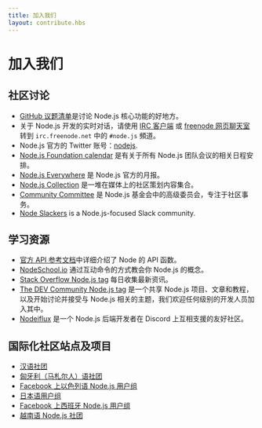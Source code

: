 ```yaml
---
title: 加入我们
layout: contribute.hbs
---
```


# 加入我们

## 社区讨论

* [GitHub 议题清单](https://github.com/nodejs/node/issues)是讨论 Node.js 核心功能的好地方。
* 关于 Node.js 开发的实时对话，请使用 [IRC 客户端](https://en.wikipedia.org/wiki/Comparison_of_Internet_Relay_Chat_clients) 或 [freenode 网页聊天室](https://webchat.freenode.net/#node.js)转到 `irc.freenode.net` 中的 `#node.js` 頻道。
* Node.js 官方的 Twitter 账号：[nodejs](https://twitter.com/nodejs).
* [Node.js Foundation calendar](https://nodejs.org/calendar) 是有关于所有 Node.js 团队会议的相关日程安排。
* [Node.js Everywhere](https://newsletter.nodejs.org) 是 Node.js 官方的月报。
* [Node.js Collection](https://medium.com/the-node-js-collection) 是一堆在媒体上的社区策划内容集合。
* [Community Committee](https://github.com/nodejs/community-committee) 是 Node.js 基金会中的高级委员会，专注于社区事务。
* [Node Slackers](https://www.nodeslackers.com/) is a Node.js-focused Slack community.

## 学习资源

* [官方 API 参考文档](https://nodejs.org/api/)中详细介绍了 Node 的 API 函数。
* [NodeSchool.io](https://nodeschool.io/) 通过互动命令的方式教会你 Node.js 的概念。
* [Stack Overflow Node.js tag](https://stackoverflow.com/questions/tagged/node.js) 每日收集最新资讯。
* [The DEV Community Node.js tag](https://dev.to/t/node) 是一个共享 Node.js 项目、文章和教程，以及开始讨论并接受与 Node.js 相关的主题，我们欢迎任何级别的开发人员加入其中。
* [Nodeiflux](https://discordapp.com/invite/vUsrbjd) 是一个 Node.js 后端开发者在 Discord 上互相支援的友好社区。

## 国际化社区站点及项目

* [汉语社团](https://cnodejs.org/)
* [匈牙利（马札尔人）语社团](https://nodehun.blogspot.com/)
* [Facebook 上以色列语 Node.js 用户组](https://www.facebook.com/groups/node.il/)
* [日本语用户组](https://nodejs.jp/)
* [Facebook 上西班牙 Node.js 用户组](https://www.facebook.com/groups/node.es/)
* [越南语 Node.js 社团](https://www.facebook.com/nodejs.vn/)
